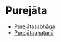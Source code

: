 # Purejāta

* [Purejātasabhāga](Purejata/Purejatasabhaga.md)
* [Purejātaghaṭanā](Purejata/Purejataghatana.md)
